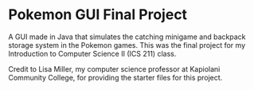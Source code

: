 # Pokemon GUI Final Project

A GUI made in Java that simulates the catching minigame and backpack storage system in the Pokemon games. This was the final project for my Introduction to Computer Science II (ICS 211) class.

Credit to Lisa Miller, my computer science professor at Kapiolani Community College, for providing the starter files for this project. 
